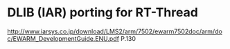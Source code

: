# DLIB (IAR) porting for RT-Thread

<http://www.iarsys.co.jp/download/LMS2/arm/7502/ewarm7502doc/arm/doc/EWARM_DevelopmentGuide.ENU.pdf>    P.130
